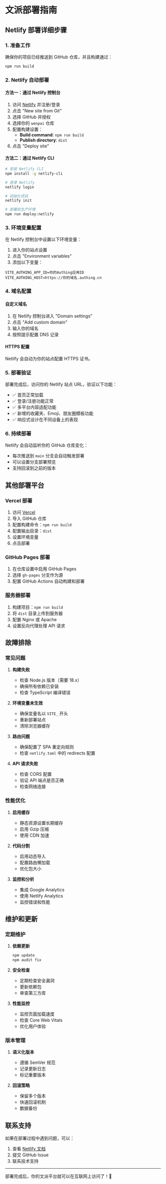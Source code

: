 # 文派部署指南

## Netlify 部署详细步骤

### 1. 准备工作

确保你的项目已经推送到 GitHub 仓库，并且构建通过：

```bash
npm run build
```

### 2. Netlify 自动部署

#### 方法一：通过 Netlify 控制台

1. 访问 [Netlify](https://netlify.com) 并注册/登录
2. 点击 "New site from Git"
3. 选择 GitHub 并授权
4. 选择你的 `wenpai` 仓库
5. 配置构建设置：
   - **Build command**: `npm run build`
   - **Publish directory**: `dist`
6. 点击 "Deploy site"

#### 方法二：通过 Netlify CLI

```bash
# 安装 Netlify CLI
npm install -g netlify-cli

# 登录 Netlify
netlify login

# 初始化项目
netlify init

# 部署到生产环境
npm run deploy:netlify
```

### 3. 环境变量配置

在 Netlify 控制台中设置以下环境变量：

1. 进入你的站点设置
2. 点击 "Environment variables"
3. 添加以下变量：

```
VITE_AUTHING_APP_ID=你的Authing应用ID
VITE_AUTHING_HOST=https://你的域名.authing.cn
```

### 4. 域名配置

#### 自定义域名

1. 在 Netlify 控制台进入 "Domain settings"
2. 点击 "Add custom domain"
3. 输入你的域名
4. 按照提示配置 DNS 记录

#### HTTPS 配置

Netlify 会自动为你的站点配置 HTTPS 证书。

### 5. 部署验证

部署完成后，访问你的 Netlify 站点 URL，验证以下功能：

- ✅ 首页正常加载
- ✅ 登录/注册功能正常
- ✅ 多平台内容适配功能
- ✅ 新增的收藏夹、Emoji、朋友圈模板功能
- ✅ 响应式设计在不同设备上的表现

### 6. 持续部署

Netlify 会自动监听你的 GitHub 仓库变化：

- 每次推送到 `main` 分支会自动触发部署
- 可以设置分支部署预览
- 支持回滚到之前的版本

## 其他部署平台

### Vercel 部署

1. 访问 [Vercel](https://vercel.com)
2. 导入 GitHub 仓库
3. 配置构建命令：`npm run build`
4. 配置输出目录：`dist`
5. 设置环境变量
6. 点击部署

### GitHub Pages 部署

1. 在仓库设置中启用 GitHub Pages
2. 选择 `gh-pages` 分支作为源
3. 配置 GitHub Actions 自动构建和部署

### 服务器部署

1. 构建项目：`npm run build`
2. 将 `dist` 目录上传到服务器
3. 配置 Nginx 或 Apache
4. 设置反向代理处理 API 请求

## 故障排除

### 常见问题

1. **构建失败**
   - 检查 Node.js 版本（需要 18.x）
   - 确保所有依赖已安装
   - 检查 TypeScript 编译错误

2. **环境变量未生效**
   - 确保变量名以 `VITE_` 开头
   - 重新部署站点
   - 清除浏览器缓存

3. **路由问题**
   - 确保配置了 SPA 重定向规则
   - 检查 `netlify.toml` 中的 redirects 配置

4. **API 请求失败**
   - 检查 CORS 配置
   - 验证 API 端点是否正确
   - 检查网络连接

### 性能优化

1. **启用缓存**
   - 静态资源设置长期缓存
   - 启用 Gzip 压缩
   - 使用 CDN 加速

2. **代码分割**
   - 启用动态导入
   - 配置路由懒加载
   - 优化包大小

3. **监控和分析**
   - 集成 Google Analytics
   - 使用 Netlify Analytics
   - 监控错误和性能

## 维护和更新

### 定期维护

1. **依赖更新**
   ```bash
   npm update
   npm audit fix
   ```

2. **安全检查**
   - 定期检查安全漏洞
   - 更新依赖包
   - 审查第三方库

3. **性能监控**
   - 监控页面加载速度
   - 检查 Core Web Vitals
   - 优化用户体验

### 版本管理

1. **语义化版本**
   - 遵循 SemVer 规范
   - 记录更新日志
   - 标记重要版本

2. **回滚策略**
   - 保留多个版本
   - 快速回滚机制
   - 数据备份

## 联系支持

如果在部署过程中遇到问题，可以：

1. 查看 [Netlify 文档](https://docs.netlify.com)
2. 提交 GitHub Issue
3. 联系技术支持

---

部署完成后，你的文派平台就可以在互联网上访问了！🎉 